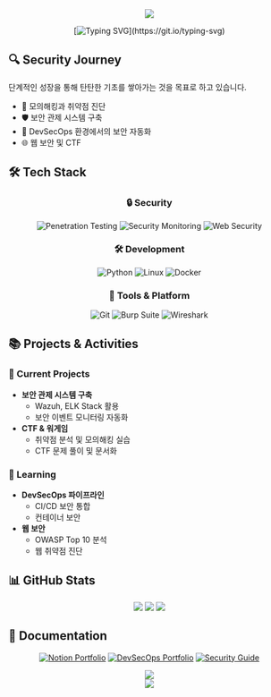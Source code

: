 <div align="center">
  
  <!-- 웨이브 효과가 있는 버전 -->
  <img src="https://capsule-render.vercel.app/api?type=waving&color=0:2F81F7,100:79C0FF&height=120&section=header&text=Security%20Explorer&fontSize=40&fontColor=ffffff&animation=twinkling&fontAlignY=35" />
</div>

  <div align="center">
    
  <!-- 타이핑 효과가 있는 버전 -->
  [![Typing SVG](https://readme-typing-svg.demolab.com?font=Noto+Sans+KR&weight=600&size=28&duration=3000&pause=1000&color=2F81F7&center=true&vCenter=true&random=false&width=800&lines=안녕하세요!;정보보안에서만큼은+언제나+최고가+되고+싶은+김범준입니다.)](https://git.io/typing-svg)
</div>


## 🔍 Security Journey
단계적인 성장을 통해 탄탄한 기초를 쌓아가는 것을 목표로 하고 있습니다.
- 🎯 모의해킹과 취약점 진단
- 🛡️ 보안 관제 시스템 구축
- 🚀 DevSecOps 환경에서의 보안 자동화
- 🌐 웹 보안 및 CTF

## 🛠️ Tech Stack
<div align="center">
  
  ### 🔒 Security
  ![Penetration Testing](https://img.shields.io/badge/Penetration%20Testing-FF0000?style=for-the-badge&logo=hackaday&logoColor=white)
  ![Security Monitoring](https://img.shields.io/badge/Security%20Monitoring-000000?style=for-the-badge&logo=shield&logoColor=white)
  ![Web Security](https://img.shields.io/badge/Web%20Security-4B275F?style=for-the-badge&logo=webauthn&logoColor=white)

  ### 🛠️ Development
  ![Python](https://img.shields.io/badge/Python-3776AB?style=for-the-badge&logo=Python&logoColor=white)
  ![Linux](https://img.shields.io/badge/Linux-FCC624?style=for-the-badge&logo=Linux&logoColor=black)
  ![Docker](https://img.shields.io/badge/Docker-2496ED?style=for-the-badge&logo=Docker&logoColor=white)
  
  ### 🔧 Tools & Platform
  ![Git](https://img.shields.io/badge/Git-F05032?style=for-the-badge&logo=git&logoColor=white)
  ![Burp Suite](https://img.shields.io/badge/Burp%20Suite-FF6B00?style=for-the-badge&logo=burpsuite&logoColor=white)
  ![Wireshark](https://img.shields.io/badge/Wireshark-1679A7?style=for-the-badge&logo=wireshark&logoColor=white)
</div>

## 📚 Projects & Activities
### 🎯 Current Projects
- **보안 관제 시스템 구축**
  - Wazuh, ELK Stack 활용
  - 보안 이벤트 모니터링 자동화
- **CTF & 워게임**
  - 취약점 분석 및 모의해킹 실습
  - CTF 문제 풀이 및 문서화

### 🌱 Learning
- **DevSecOps 파이프라인**
  - CI/CD 보안 통합
  - 컨테이너 보안
- **웹 보안**
  - OWASP Top 10 분석
  - 웹 취약점 진단

## 📊 GitHub Stats
<div align="center">
  <img src="https://github-readme-stats.vercel.app/api?username=kimbeomjoon90&show_icons=true&theme=tokyonight" />
  
  <!-- GitHub 스트릭 통계 -->
  <img src="https://github-readme-streak-stats.herokuapp.com/?user=kimbeomjoon90&theme=tokyonight" />
  
  <!-- GitHub 트로피 -->
  <img src="https://github-profile-trophy.vercel.app/?username=kimbeomjoon90&theme=tokyonight&column=4&margin-w=15&margin-h=15" />
</div>

## 📝 Documentation
<div align="center">
  
[![Notion Portfolio](https://img.shields.io/badge/Security%20Record-white?style=for-the-badge&logo=notion&logoColor=black)](https://www.notion.so/Joon-s-Information-Security-Record-2e8d6eb090ec4e608137dad26e774881)
[![DevSecOps Portfolio](https://img.shields.io/badge/DevSecOps%20Portfolio-blue?style=for-the-badge&logo=notion&logoColor=white)](https://www.notion.so/DevSecOps-Portfolio-165770246ae0808babd4e522ddc9aa56)
[![Security Guide](https://img.shields.io/badge/Security%20Guide-green?style=for-the-badge&logo=github&logoColor=white)](http://jcbou123.iptime.org/guide.Project/)

</div>

<!-- 뱀 게임 컨트리뷰션 -->
<div align="center">
  <img src="https://github.com/kimbeomjoon90/kimbeomjoon90/blob/output/github-contribution-grid-snake.svg" />
</div>

<div align="center">
  <img src="https://capsule-render.vercel.app/api?type=waving&color=gradient&height=150&section=footer" />
</div>
